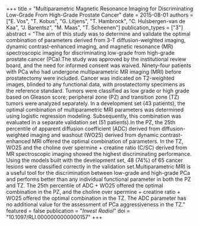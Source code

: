 +++
title = "Multiparametric Magnetic Resonance Imaging for Discriminating Low-Grade From High-Grade Prostate Cancer"
date = 2015-08-01
authors = ["E. Vos", "T. Kobus", "G. Litjens", "T. Hambrock", "C. Hulsbergen-van de Kaa", "J. Barentsz", "M. Maas", "T. Scheenen"]
publication_types = ["3"]
abstract = "The aim of this study was to determine and validate the optimal combination of parameters derived from 3-T diffusion-weighted imaging, dynamic contrast-enhanced imaging, and magnetic resonance (MR) spectroscopic imaging for discriminating low-grade from high-grade prostate cancer (PCa).The study was approved by the institutional review board, and the need for informed consent was waived. Ninety-four patients with PCa who had undergone multiparametric MR imaging (MRI) before prostatectomy were included. Cancer was indicated on T2-weighted images, blinded to any functional data, with prostatectomy specimens as the reference standard. Tumors were classified as low grade or high grade based on Gleason score; peripheral zone (PZ) and transition zone (TZ) tumors were analyzed separately. In a development set (43 patients), the optimal combination of multiparametric MRI parameters was determined using logistic regression modeling. Subsequently, this combination was evaluated in a separate validation set (51 patients).In the PZ, the 25th percentile of apparent diffusion coefficient (ADC) derived from diffusion-weighted imaging and washout (WO25) derived from dynamic contrast-enhanced MRI offered the optimal combination of parameters. In the TZ, WO25 and the choline over spermine + creatine ratio (C/SC) derived from MR spectroscopic imaging showed the highest discriminating performance. Using the models built with the development set, 48 (74%) of 65 cancer lesions were classified correctly in the validation set.Multiparametric MRI is a useful tool for the discrimination between low-grade and high-grade PCa and performs better than any individual functional parameter in both the PZ and TZ. The 25th percentile of ADC + WO25 offered the optimal combination in the PZ, and the choline over spermine + creatine ratio + WO25 offered the optimal combination in the TZ. The ADC parameter has no additional value for the assessment of PCa aggressiveness in the TZ."
featured = false
publication = "*Invest Radiol*"
doi = "10.1097/RLI.0000000000000157"
+++

